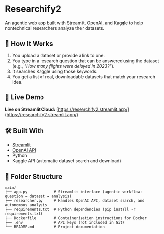 # Researchify2

An agentic web app built with Streamlit, OpenAI, and Kaggle to help nontechnical researchers analyze their datasets.

## 🧠 How It Works

1. You upload a dataset or provide a link to one.
2. You type in a research question that can be answered using the dataset (e.g., *"How many flights were delayed in 2023?"*).
3. It searches Kaggle using those keywords.
4. You get a list of real, downloadable datasets that match your research idea.

## 🚀 Live Demo

**Live on Streamlit Cloud:** [https://researchify2.streamlit.app/](https://researchify2.streamlit.app/)

## 🛠 Built With

- [Streamlit](https://streamlit.io/)
- [OpenAI API](https://platform.openai.com/)
- Python
- Kaggle API (automatic dataset search and download)

## 📁 Folder Structure

```
main/
├── app.py            # Streamlit interface (agentic workflow: question → dataset → analysis)
├── researcher.py     # Handles OpenAI API, dataset search, and autonomous analysis
├── requirements.txt  # Python dependencies (pip install -r requirements.txt)
├── Dockerfile        # Containerization instructions for Docker
├── .env              # API keys (not included in Git)
└── README.md         # Project documentation
```
